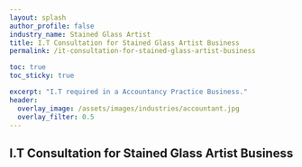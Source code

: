 ```yaml
---
layout: splash 
author_profile: false 
industry_name: Stained Glass Artist
title: I.T Consultation for Stained Glass Artist Business
permalink: /it-consultation-for-stained-glass-artist-business

toc: true
toc_sticky: true

excerpt: "I.T required in a Accountancy Practice Business."
header:
  overlay_image: /assets/images/industries/accountant.jpg
  overlay_filter: 0.5 
---
```


## I.T Consultation for Stained Glass Artist Business